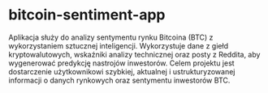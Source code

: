 # bitcoin-sentiment-app
Aplikacja służy do analizy sentymentu rynku Bitcoina (BTC) z wykorzystaniem sztucznej inteligencji. Wykorzystuje dane z giełd kryptowalutowych, wskaźniki analizy technicznej oraz posty z Reddita, aby wygenerować predykcję nastrojów inwestorów. Celem projektu jest dostarczenie użytkownikowi szybkiej, aktualnej i ustrukturyzowanej informacji o danych rynkowych oraz sentymentu inwestorów BTC.
